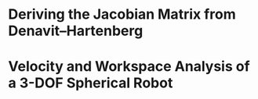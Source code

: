# Deriving the Jacobian Matrix from Denavit–Hartenberg

# Velocity and Workspace Analysis of a 3-DOF Spherical Robot

